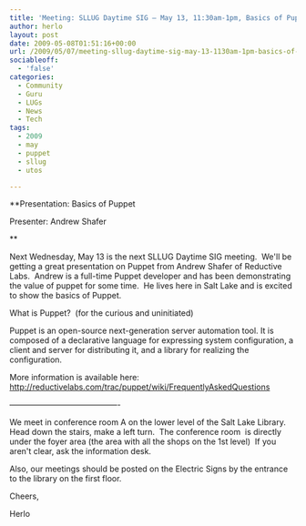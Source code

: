 ```yaml
---
title: 'Meeting: SLLUG Daytime SIG – May 13, 11:30am-1pm, Basics of Puppet'
author: herlo
layout: post
date: 2009-05-08T01:51:16+00:00
url: /2009/05/07/meeting-sllug-daytime-sig-may-13-1130am-1pm-basics-of-puppet/
sociableoff:
  - 'false'
categories:
  - Community
  - Guru
  - LUGs
  - News
  - Tech
tags:
  - 2009
  - may
  - puppet
  - sllug
  - utos

---
```

**Presentation: Basics of Puppet
  
Presenter: Andrew Shafer
  
** 
  
Next Wednesday, May 13 is the next SLLUG Daytime SIG meeting.  We'll be getting a great presentation on Puppet from Andrew Shafer of Reductive Labs.  Andrew is a full-time Puppet developer and has been demonstrating the value of puppet for some time.  He lives here in Salt Lake and is excited to show the basics of Puppet.

What is Puppet?  (for the curious and uninitiated)

Puppet is an open-source next-generation server automation tool. It is composed of a declarative language for expressing system configuration, a client and server for distributing it, and a library for realizing the configuration.

More information is available here: <http://reductivelabs.com/trac/puppet/wiki/FrequentlyAskedQuestions>

–––––––––––––––––––––––––––-

We meet in conference room A on the lower level of the Salt Lake Library.  Head down the stairs, make a left turn.  The conference room  is directly under the foyer area (the area with all the shops on the 1st level)  If you aren't clear, ask the information desk.

Also, our meetings should be posted on the Electric Signs by the entrance to the library on the first floor.

Cheers,

Herlo